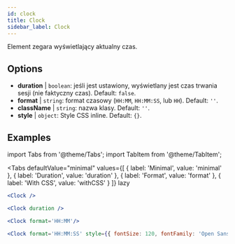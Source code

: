 ```yaml
---
id: clock
title: Clock
sidebar_label: Clock
---
```


Element zegara wyświetlający aktualny czas.

## Options

* __duration__ | `boolean`: jeśli jest ustawiony, wyświetlany jest czas trwania sesji (nie faktyczny czas). Default: `false`.
* __format__ | `string`: format czasowy (`HH:MM`, `HH:MM:SS`, lub `HH`). Default: `''`.
* __className__ | `string`: nazwa klasy. Default: `''`.
* __style__ | `object`: Style CSS inline. Default: `{}`.


## Examples

import Tabs from '@theme/Tabs';
import TabItem from '@theme/TabItem';

<Tabs
    defaultValue="minimal"
    values={[
        { label: 'Minimal', value: 'minimal' },
        { label: 'Duration', value: 'duration' },
        { label: 'Format', value: 'format' },
        { label: 'With CSS', value: 'withCSS' }
    ]}
    lazy
>

<TabItem value="minimal">

```jsx live
<Clock />
```

</TabItem>

<TabItem value="duration">

```jsx live
<Clock duration />
```

</TabItem>

<TabItem value="format">

```jsx live
<Clock format='HH:MM'/>
```

</TabItem>

<TabItem value="withCSS">

```jsx live
<Clock format='HH:MM:SS' style={{ fontSize: 120, fontFamily: 'Open Sans Condensed'}}/>
```

</TabItem>

</Tabs>

